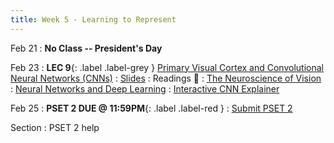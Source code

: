 ```yaml
---
title: Week 5 - Learning to Represent
---
```


Feb 21
: **No Class -- President's Day**

Feb 23
:  **LEC 9**{: .label .label-grey } [Primary Visual Cortex and Convolutional Neural Networks (CNNs)](#)
    : [Slides](#)
: Readings 📖
: [The Neuroscience of Vision](https://canvas.harvard.edu/files/14406796/download?download_frd=1)
: [Neural Networks and Deep Learning](https://canvas.harvard.edu/files/14406795/download?download_frd=1)
: [Interactive CNN Explainer](https://poloclub.github.io/cnn-explainer/)

Feb 25
:  **PSET 2 DUE @ 11:59PM**{: .label .label-red } 
    : [Submit PSET 2](https://canvas.harvard.edu/courses/97916/assignments/532855)

Section
: PSET 2 help
